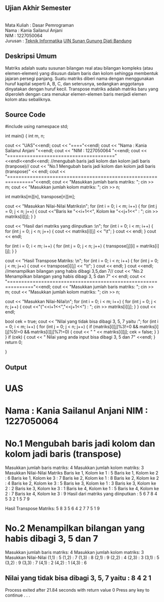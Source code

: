 ## Ujian Akhir Semester 
<br> Mata Kuliah : Dasar Pemrograman
<br> Nama        : Kania Sailanul Anjani
<br> NIM         : 1227050064
<br> Jurusan     : [Teknik Informatika](http://if.uinsgd.ac.id/) [UIN Sunan Gunung Djati Bandung](https://uinsgd.ac.id/) 

## Deskripsi Umum

Matriks adalah suatu susunan bilangan real atau bilangan kompleks (atau elemen-elemen) yang disusun dalam baris dan kolom sehingga membentuk jajaran persegi panjang. Suatu matriks diberi nama dengan menggunakan huruf kapital seperti A, B, C, dan seterusnya, sedangkan anggotanya dinyatakan dengan huruf kecil.
Transpose matriks adalah matriks baru yang diperoleh dengan cara menukar elemen-elemen baris menjadi elemen kolom atau sebaliknya.

## Source Code

#include<iostream>
using namespace std;


int main()
{
int m, n;

cout << "UAS"<<endl;
cout << "===="<<endl;
cout << "Nama : Kania Sailanul Anjani "<<endl;
cout << "NIM  : 1227050064 "<<endl;
cout << "======================================"<<endl<<endl<<endl;
//mengubah baris jadi kolom dan kolom jadi baris (tranpose)//
cout << "No.1 Mengubah baris jadi kolom dan kolom jadi baris (transpose)" << endl;
cout << "==============================================================="<<endl;
cout << "Masukkan jumlah baris matriks: ";
cin >> m;
cout << "Masukkan jumlah kolom matriks: ";
cin >> n;

int matriks[m][n], transpose[n][m];

cout << "Masukkan Nilai-Nilai Matriks\n";
for (int i = 0; i < m; i++)
{
	for (int j = 0; j < n; j++)
	{
		cout <<"Baris ke "<<i+1<<", Kolom ke "<<j+1<<" : ";
		cin  >> matriks[i][j];
	}
}

cout << "Hasil dari matriks yang diinputkan :\n";
for (int i = 0; i < m; i++)
{
	for (int j = 0; j < n; j++)
	{
		cout << matriks[i][j] << "\t";
	}
	cout << endl;
}
cout << endl;

for (int i = 0; i < m; i++)
{
	for (int j = 0; j < n; j++)
	{
  		transpose[j][i] = matriks[i][j];
	}
}

cout << "Hasil Transpose Matriks: \n";
for (int i = 0; i < n; i++)
{
	for (int j = 0; j < m; j++)
	{
		cout << transpose[i][j] << "\t";
	}
	cout << endl;
}
cout <<endl;
//menampilkan bilangan yang habis dibagi 3,5,dan 7//
cout << "No.2 Menampilkan bilangan yang habis dibagi 3, 5 dan 7" << endl;
cout << "==============================================================="<<endl;
cout << "Masukkan jumlah baris matriks: ";
cin >> m;
cout << "Masukkan jumlah kolom matriks: ";
cin >> n;

cout << "Masukkan Nilai-Nilai\n";
for (int i = 0; i < m; i++)
{
	for (int j = 0; j < n; j++)
	{
		cout <<"("<<i+1<<","<<j+1<<") : ";
		cin  >> matriks[i][j];
	}
}
cout << endl;

bool cek = true;
cout << "Nilai yang tidak bisa dibagi 3, 5, 7 yaitu :";
for (int i = 0; i < m; i++)
{
	for (int j = 0; j < n; j++)
	{
		if (matriks[i][j]%3!=0 && matriks[i][j]%5!=0 && matriks[i][j]%7!=0)
		{
			cout << " " << matriks[i][j];
			cek = false;
		}
	}
}
if (cek)
{
	cout << " Nilai yang anda input bisa dibagi 3, 5 dan 7" <<endl;
}
return 0;

}

## Output

UAS
====
Nama : Kania Sailanul Anjani
NIM  : 1227050064
======================================
No.1 Mengubah baris jadi kolom dan kolom jadi baris (transpose)
===============================================================
Masukkan jumlah baris matriks: 4
Masukkan jumlah kolom matriks: 3
Masukkan Nilai-Nilai Matriks
Baris ke 1, Kolom ke 1 : 5
Baris ke 1, Kolom ke 2 : 6
Baris ke 1, Kolom ke 3 : 7
Baris ke 2, Kolom ke 1 : 8
Baris ke 2, Kolom ke 2 : 4
Baris ke 2, Kolom ke 3 : 5
Baris ke 3, Kolom ke 1 : 3
Baris ke 3, Kolom ke 2 : 2
Baris ke 3, Kolom ke 3 : 1
Baris ke 4, Kolom ke 1 : 5
Baris ke 4, Kolom ke 2 : 7
Baris ke 4, Kolom ke 3 : 9
Hasil dari matriks yang diinputkan :
5       6       7
8       4       5
3       2       1
5       7       9

Hasil Transpose Matriks:
5       8       3       5
6       4       2       7
7       5       1       9

No.2 Menampilkan bilangan yang habis dibagi 3, 5 dan 7
===============================================================
Masukkan jumlah baris matriks: 4
Masukkan jumlah kolom matriks: 3
Masukkan Nilai-Nilai
(1,1) : 5
(1,2) : 7
(1,3) : 8
(2,1) : 9
(2,2) : 4
(2,3) : 3
(3,1) : 5
(3,2) : 9
(3,3) : 7
(4,1) : 2
(4,2) : 1
(4,3) : 6

Nilai yang tidak bisa dibagi 3, 5, 7 yaitu : 8 4 2 1
--------------------------------
Process exited after 21.84 seconds with return value 0
Press any key to continue . . .
